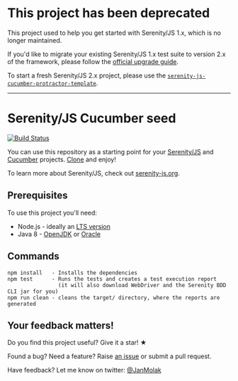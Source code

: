 # This project has been deprecated

This project used to help you get started with Serenity/JS 1.x, which is no longer maintained.

If you'd like to migrate your existing Serenity/JS 1.x test suite to version 2.x of the framework, please follow the [official upgrade guide](https://serenity-js.org/handbook/integration/upgrading-to-serenity-js-2.html).

To start a fresh Serenity/JS 2.x project, please use the [`serenity-js-cucumber-protractor-template`](https://github.com/serenity-js/serenity-js-cucumber-protractor-template).

---

# Serenity/JS Cucumber seed

[![Build Status](https://travis-ci.com/serenity-js/seed-cucumber.svg?branch=master)](https://travis-ci.com/serenity-js/seed-cucumber)

You can use this repository as a starting point for your [Serenity/JS](http://serenity-js.org)
and [Cucumber](https://github.com/cucumber/cucumber-js) projects.
[Clone](https://help.github.com/articles/cloning-a-repository/) and enjoy!

To learn more about Serenity/JS, check out [serenity-js.org](http://serenity-js.org).

## Prerequisites
 
To use this project you'll need:
- Node.js - ideally an [LTS version](https://nodejs.org/en/download/) 
- Java 8 - [OpenJDK](http://www.azul.com/downloads/zulu/) or [Oracle](http://www.oracle.com/technetwork/java/javase/downloads/jre8-downloads-2133155.html)
 
## Commands

```
npm install   - Installs the dependencies
npm test      - Runs the tests and creates a test execution report
                (it will also download WebDriver and the Serenity BDD CLI jar for you)
npm run clean - cleans the target/ directory, where the reports are generated                     
```

## Your feedback matters!

Do you find this project useful? Give it a star! &#9733;

Found a bug? Need a feature? Raise [an issue](https://github.com/serenity-js/seed-cucumber/issues?state=open)
or submit a pull request.

Have feedback? Let me know on twitter: [@JanMolak](https://twitter.com/JanMolak)
